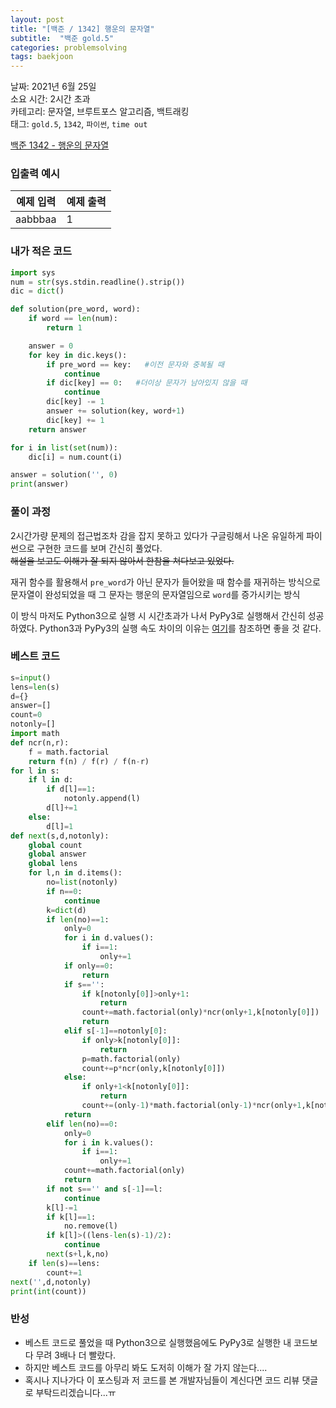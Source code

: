 ```yaml
---
layout: post
title: "[백준 / 1342] 행운의 문자열"
subtitle:  "백준 gold.5"
categories: problemsolving
tags: baekjoon
---
```


날짜: 2021년 6월 25일  
소요 시간: 2시간 초과  
카테고리: 문자열, 브루트포스 알고리즘, 백트래킹  
태그: `gold.5`, `1342`, `파이썬`, `time out`  


[백준 1342 - 행운의 문자열](https://www.acmicpc.net/problem/1254)

### 입출력 예시  

|예제 입력|예제 출력|
|---|---|
|aabbbaa|1|

  
### 내가 적은 코드

```python
import sys
num = str(sys.stdin.readline().strip())
dic = dict()

def solution(pre_word, word):
    if word == len(num):
        return 1

    answer = 0
    for key in dic.keys():
        if pre_word == key:   #이전 문자와 중복될 때
            continue
        if dic[key] == 0:   #더이상 문자가 남아있지 않을 때 
            continue
        dic[key] -= 1
        answer += solution(key, word+1)
        dic[key] += 1
    return answer

for i in list(set(num)):
    dic[i] = num.count(i)

answer = solution('', 0)
print(answer)

```

### 풀이 과정  

2시간가량 문제의 접근법조차 감을 잡지 못하고 있다가 구글링해서 나온 유일하게 파이썬으로 구현한 코드를 보며 간신히 풀었다.  
~~해설을 보고도 이해가 잘 되지 않아서 한참을 쳐다보고 있었다.~~
  
재귀 함수를 활용해서 `pre_word`가 아닌 문자가 들어왔을 때 함수를 재귀하는 방식으로  
문자열이 완성되었을 때 그 문자는 행운의 문자열임으로 `word`를 증가시키는 방식  

이 방식 마저도 Python3으로 실행 시 시간초과가 나서 PyPy3로 실행해서 간신히 성공하였다.
Python3과 PyPy3의 실행 속도 차이의 이유는 [여기](https://ralp0217.tistory.com/entry/Python3-%EC%99%80-PyPy3-%EC%B0%A8%EC%9D%B4)를 참조하면 좋을 것 같다.
  
  
### 베스트 코드

```python
s=input()
lens=len(s)
d={}
answer=[]
count=0
notonly=[]
import math
def ncr(n,r):
    f = math.factorial
    return f(n) / f(r) / f(n-r)
for l in s:
    if l in d:
        if d[l]==1:
            notonly.append(l)
        d[l]+=1        
    else:
        d[l]=1
def next(s,d,notonly):
    global count
    global answer
    global lens
    for l,n in d.items():
        no=list(notonly)
        if n==0:
            continue
        k=dict(d)
        if len(no)==1:
            only=0
            for i in d.values():
                if i==1:
                    only+=1
            if only==0:
                return
            if s=='':
                if k[notonly[0]]>only+1:
                    return
                count+=math.factorial(only)*ncr(only+1,k[notonly[0]])
                return
            elif s[-1]==notonly[0]:
                if only>k[notonly[0]]:
                    return
                p=math.factorial(only)
                count+=p*ncr(only,k[notonly[0]])
            else:
                if only+1<k[notonly[0]]:
                    return
                count+=(only-1)*math.factorial(only-1)*ncr(only+1,k[notonly[0]])+math.factorial(only-1)*(ncr(only,k[notonly[0]]-1) if k[notonly[0]]>1 else 1)
            return
        elif len(no)==0:
            only=0
            for i in k.values():
                if i==1:
                    only+=1
            count+=math.factorial(only)
            return
        if not s=='' and s[-1]==l:
            continue
        k[l]-=1
        if k[l]==1:
            no.remove(l)
        if k[l]>((lens-len(s)-1)/2):
            continue          
        next(s+l,k,no)
    if len(s)==lens:
        count+=1
next('',d,notonly)
print(int(count))

```

### 반성

- 베스트 코드로 풀었을 때 Python3으로 실행했음에도 PyPy3로 실행한 내 코드보다 무려 3배나 더 빨랐다.  
- 하지만 베스트 코드를 아무리 봐도 도저히 이해가 잘 가지 않는다....  
- 혹시나 지나가다 이 포스팅과 저 코드를 본 개발자님들이 계신다면 코드 리뷰 댓글로 부탁드리겠습니다...ㅠ
